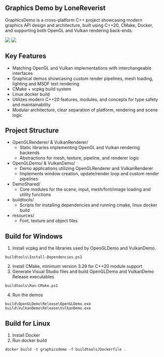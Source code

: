 ## Graphics Demo by LoneReverist
GraphicsDemo is a cross-platform C++ project showcasing modern graphics API design and architecture, built using C++20, CMake, Docker, and supporting both OpenGL and Vulkan rendering back-ends.

![](https://github.com/chill-gamer-dev/GraphicsDemo/blob/master/OpenGLDemo.gif)
![](https://github.com/chill-gamer-dev/GraphicsDemo/blob/master/VulkanDemo.gif)

## Key Features

- Matching OpenGL and Vulkan implementations with interchangeable interfaces
- Graphical demos showcasing custom render pipelines, mesh loading, lighting and MSDF text rendering
- CMake + vcpkg build system
- Linux docker build
- Utilizes modern C++20 features, modules, and concepts for type safety and maintainability
- Modular architecture, clear separation of platform, rendering and scene logic

## Project Structure
- OpenGLRenderer/ & VulkanRenderer/
	- Static libraries implementing OpenGL and Vulkan rendering backends
	- Abstractions for mesh, texture, pipeline, and renderer logic
- OpenGLDemo/ & VulkanDemo/
	- Demo applications utilizing OpenGLRenderer and VulkanRenderer
	- Implements window creation, update/render loop and custom render pipelines
- DemoShared/
	- Core modules for the scene, input, mesh/font/image loading and utility functions
- buildtools/
	- Scripts for installing dependencies and running cmake, linux docker build
- resources/
	- Font, texture and object files

## Build for Windows
1. Install vcpkg and the libraries used by OpenGLDemo and VulkanDemo.
```
buildtools\Install-Dependencies.ps1
```

2. Install CMake, minimum version 3.29 for C++20 module support
3. Generate Visual Studio files and build OpenGLDemo and VulkanDemo Release executables
```
buildtools\Run-CMake.ps1
```

4. Run the demos
```
build\OpenGLDemo\Release\OpenGLDemo.exe
build\VulkanDemo\Release\VulkanDemo.exe
```

## Build for Linux
1. Install Docker
2. Run docker build
```
docker build -t graphicsdemo -f buildtools/Dockerfile .
```
